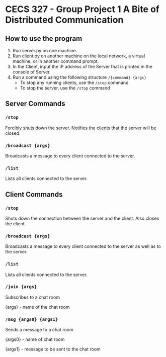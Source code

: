 # CECS 327 - Group Project 1 A Bite of Distributed Communication

## How to use the program

1. Run server.py on one machine.
2. Run client.py on another machine on the local network, a virtual machine, or in another command prompt.
3. In the Client, input the IP address of the Server that is printed in the console of Server.
4. Run a command using the following structure `/{command} {args}`
   * To stop any running clients, use the `/stop` command
   * To stop the server, use the `/stop` command

## Server Commands

### `/stop`

Forcibly shuts down the server. Notifies the clients that the server will be closed.

### `/broadcast {args}`

Broadcasts a message to every client connected to the server.

### `/list`

Lists all clients connected to the server.

## Client Commands

### `/stop`

Shuts down the connection between the server and the client. Also closes the client.

### `/broadcast {args}`

Broadcasts a message to every client connected to the server as well as to the server.

### `/list`

Lists all clients connected to the server.

### `/join {args}`

Subscribes to a chat room

{args} - name of the chat room

### `/msg {args0} {args1}`

Sends a message to a chat room

{args0} - name of chat room

{args1} - message to be sent to the chat room
